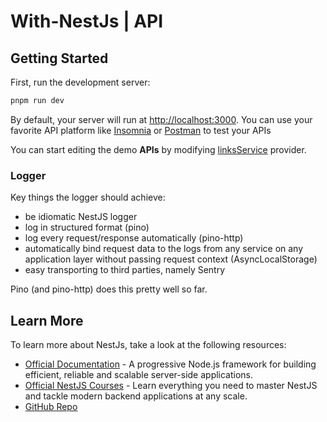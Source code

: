 # With-NestJs | API

## Getting Started

First, run the development server:

```bash
pnpm run dev
```

By default, your server will run at [http://localhost:3000](http://localhost:3000). You can use your favorite API platform like [Insomnia](https://insomnia.rest/) or [Postman](https://www.postman.com/) to test your APIs

You can start editing the demo **APIs** by modifying [linksService](./src/links/links.service.ts) provider.

### Logger

 Key things the logger should achieve:

- be idiomatic NestJS logger
- log in structured format (pino)
- log every request/response automatically (pino-http)
- automatically bind request data to the logs from any service on any application layer without passing request context (AsyncLocalStorage)
- easy transporting to third parties, namely Sentry

Pino (and pino-http) does this pretty well so far.


## Learn More

To learn more about NestJs, take a look at the following resources:

- [Official Documentation](https://docs.nestjs.com) - A progressive Node.js framework for building efficient, reliable and scalable server-side applications.
- [Official NestJS Courses](https://courses.nestjs.com) - Learn everything you need to master NestJS and tackle modern backend applications at any scale.
- [GitHub Repo](https://github.com/nestjs/nest)
